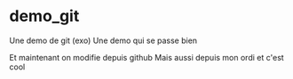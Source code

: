 # demo_git
Une demo de git (exo)
Une demo qui se passe bien

Et maintenant on modifie depuis github
Mais aussi depuis mon ordi et c'est cool
